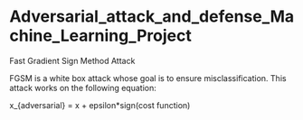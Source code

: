# Adversarial_attack_and_defense_Machine_Learning_Project

Fast Gradient Sign Method Attack

FGSM is a white box attack whose goal is to ensure misclassification. This attack works on the following equation:

x_{adversarial} = x + epsilon*sign(cost function)
